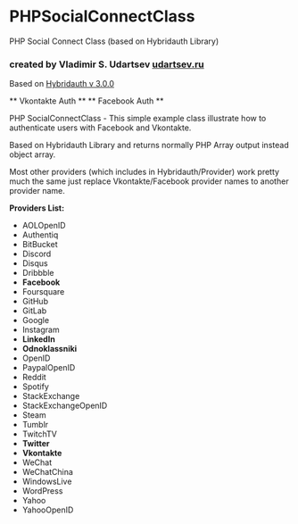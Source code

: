 # PHPSocialConnectClass
PHP Social Connect Class (based on Hybridauth Library)


### created by Vladimir S. Udartsev [udartsev.ru](http://udartsev.ru)


Based on [Hybridauth v 3.0.0](https://hybridauth.github.io/)


** Vkontakte Auth **
** Facebook Auth **


PHP SocialConnectClass - This simple example class illustrate how to authenticate users with Facebook and Vkontakte.

Based on Hybridauth Library and returns normally PHP Array output instead object array.

Most other providers (which includes in Hybridauth/Provider) work pretty much the same just replace Vkontakte/Facebook provider names to another provider name.


**Providers List:**
- AOLOpenID
- Authentiq
- BitBucket
- Discord
- Disqus
- Dribbble
- **Facebook**
- Foursquare
- GitHub
- GitLab
- Google
- Instagram
- **LinkedIn**
- **Odnoklassniki**
- OpenID
- PaypalOpenID
- Reddit
- Spotify
- StackExchange
- StackExchangeOpenID
- Steam
- Tumblr
- TwitchTV
- **Twitter**
- **Vkontakte**
- WeChat
- WeChatChina
- WindowsLive
- WordPress
- Yahoo
- YahooOpenID

